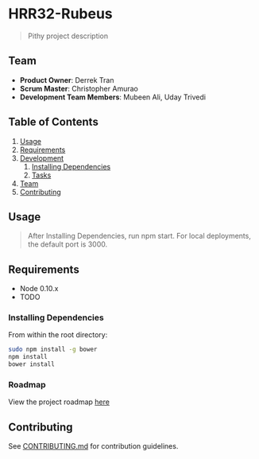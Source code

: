 # HRR32-Rubeus

> Pithy project description

## Team

  - __Product Owner__: Derrek Tran
  - __Scrum Master__: Christopher Amurao
  - __Development Team Members__: Mubeen Ali, Uday Trivedi

## Table of Contents

1. [Usage](#Usage)
1. [Requirements](#requirements)
1. [Development](#development)
    1. [Installing Dependencies](#installing-dependencies)
    1. [Tasks](#tasks)
1. [Team](#team)
1. [Contributing](#contributing)

## Usage

> After Installing Dependencies, run npm start. For local deployments, the default port is 3000.

## Requirements

- Node 0.10.x
- TODO

### Installing Dependencies

From within the root directory:

```sh
sudo npm install -g bower
npm install
bower install
```

### Roadmap

View the project roadmap [here](https://github.com/HRR32-Rubeus/HRR32-Rubeus/issues)


## Contributing

See [CONTRIBUTING.md](CONTRIBUTING.md) for contribution guidelines.
